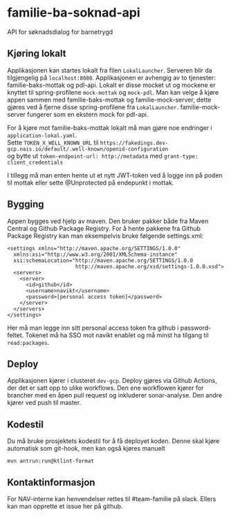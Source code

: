 # familie-ba-soknad-api

API for søknadsdialog for barnetrygd

## Kjøring lokalt

Applikasjonen kan startes lokalt fra filen `LokalLauncher`. Serveren blir da tilgjengelig på `localhost:8080`. Applikasjonen er
avhengig av to tjenester: familie-baks-mottak og pdl-api. Lokalt er disse mocket ut og mockene er knyttet til
spring-profilene `mock-mottak` og `mock-pdl`. Man kan velge å kjøre appen sammen med familie-baks-mottak og familie-mock-server,
dette gjøres ved å fjerne disse spring-profilene fra `LokalLauncher`. familie-mock-server fungerer som en ekstern mock for
pdl-api.

For å kjøre mot familie-baks-mottak lokalt må man gjøre noe endringer i `application-lokal.yaml`. <br>
Sette ```TOKEN_X_WELL_KNOWN_URL``` til ```https://fakedings.dev-gcp.nais.io/default/.well-known/openid-configuration``` <br>
og bytte ut `token-endpoint-url: http://metadata` med `grant-type: client_credentials`

I tillegg må man enten hente ut et nytt JWT-token ved å logge inn på poden til mottak eller sette @Unprotected på endepunkt i
mottak.

## Bygging

Appen bygges ved hjelp av maven. Den bruker pakker både fra Maven Central og Github Package Registry. For å hente pakkene fra
Github Package Registry kan man eksempelvis bruke følgende settings.xml:

```$xslt
<settings xmlns="http://maven.apache.org/SETTINGS/1.0.0"
  xmlns:xsi="http://www.w3.org/2001/XMLSchema-instance"
  xsi:schemaLocation="http://maven.apache.org/SETTINGS/1.0.0
                      http://maven.apache.org/xsd/settings-1.0.0.xsd">  
  <servers>
    <server>
      <id>github</id>
      <username>navikt</username>
      <password>[personal access token]</password>
    </server>
  </servers>
</settings>
```

Her må man legge inn sitt personal access token fra github i password-feltet. Tokenet må ha SSO mot navikt enablet og må minst ha
tilgang til `read:packages`.

## Deploy

Applikasjonen kjører i clusteret `dev-gcp`. Deploy gjøres via Github Actions, der det er satt opp to ulike workflows. Den ene
workflowen kjører for brancher med en åpen pull request og inkluderer sonar-analyse. Den andre kjører ved push til master.

## Kodestil

Du må bruke prosjektets kodestil for å få deployet koden. Denne skal kjøre automatisk som git-hook, men kan også kjøres manuelt

```shell
mvn antrun:run@ktlint-format
```

## Kontaktinformasjon

For NAV-interne kan henvendelser rettes til #team-familie på slack. Ellers kan man opprette et issue her på github.
